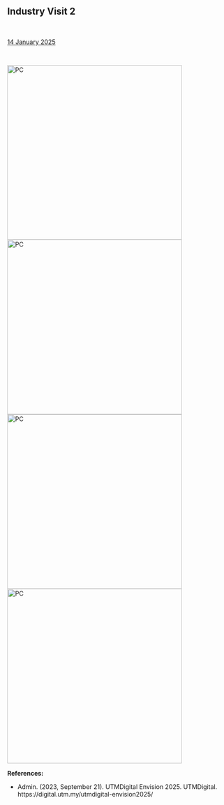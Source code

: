 <html>
  <body>
    <!--Contents-->
                            <h2 id="Title">Industry Visit 2</h2><br>
                                <p><u>14 January 2025</u><br>
                                    <div>
                                        <br><p>
                                        </p>
                                        <img src="pictures/utmdigital1.jpg" width="400px" alt="PC"> <br>
                                        <img src="pictures/utmdigital2.jpg" width="400px" alt="PC"> <br>
                                        <img src="pictures/utmdigital3.jpg" width="400px" alt="PC"> <br>
                                        <img src="pictures/utmdigital4.jpg" width="400px" alt="PC"> <br>
                                        <p><strong>References:</strong></p>
                                         <ul>
                                          <li>Admin. (2023, September 21). UTMDigital Envision 2025. UTMDigital. https://digital.utm.my/utmdigital-envision2025/</li>
                                         </ul>
                                </p>
  </body>
</html>